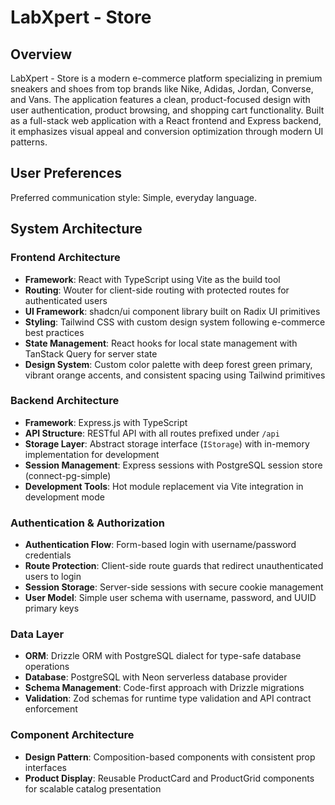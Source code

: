 # LabXpert - Store

## Overview
LabXpert - Store is a modern e-commerce platform specializing in premium sneakers and shoes from top brands like Nike, Adidas, Jordan, Converse, and Vans. The application features a clean, product-focused design with user authentication, product browsing, and shopping cart functionality. Built as a full-stack web application with a React frontend and Express backend, it emphasizes visual appeal and conversion optimization through modern UI patterns.

## User Preferences
Preferred communication style: Simple, everyday language.

## System Architecture

### Frontend Architecture
- **Framework**: React with TypeScript using Vite as the build tool
- **Routing**: Wouter for client-side routing with protected routes for authenticated users
- **UI Framework**: shadcn/ui component library built on Radix UI primitives
- **Styling**: Tailwind CSS with custom design system following e-commerce best practices
- **State Management**: React hooks for local state management with TanStack Query for server state
- **Design System**: Custom color palette with deep forest green primary, vibrant orange accents, and consistent spacing using Tailwind primitives

### Backend Architecture
- **Framework**: Express.js with TypeScript
- **API Structure**: RESTful API with all routes prefixed under `/api`
- **Storage Layer**: Abstract storage interface (`IStorage`) with in-memory implementation for development
- **Session Management**: Express sessions with PostgreSQL session store (connect-pg-simple)
- **Development Tools**: Hot module replacement via Vite integration in development mode

### Authentication & Authorization
- **Authentication Flow**: Form-based login with username/password credentials
- **Route Protection**: Client-side route guards that redirect unauthenticated users to login
- **Session Storage**: Server-side sessions with secure cookie management
- **User Model**: Simple user schema with username, password, and UUID primary keys

### Data Layer
- **ORM**: Drizzle ORM with PostgreSQL dialect for type-safe database operations
- **Database**: PostgreSQL with Neon serverless database provider
- **Schema Management**: Code-first approach with Drizzle migrations
- **Validation**: Zod schemas for runtime type validation and API contract enforcement

### Component Architecture
- **Design Pattern**: Composition-based components with consistent prop interfaces
- **Product Display**: Reusable ProductCard and ProductGrid components for scalable catalog presentation
